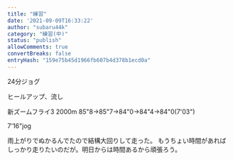 ```yaml
---
title: "練習"
date: '2021-09-09T16:33:22'
author: "subaru44k"
category: "練習(中)"
status: "publish"
allowComments: true
convertBreaks: false
entryHash: "159e75b45d1966fb607b4d378b1ecd0a"
---
```

24分ジョグ

ヒールアップ、流し

新ズームフライ3
2000m
85"8→85"7→84"0→84"4→84"0(7'03")

7'16"jog

雨上がりでぬかるんでたので結構大回りして走った。
もうちょい時間があればしっかり走りたいのだが。明日からは時間あるから頑張ろう。
